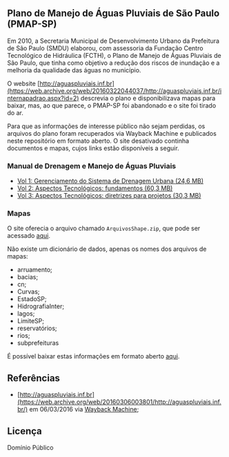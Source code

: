 ## Plano de Manejo de Águas Pluviais de São Paulo (PMAP-SP)

Em 2010, a Secretaria Municipal de Desenvolvimento Urbano da Prefeitura de São Paulo (SMDU) elaborou, com assessoria da Fundação Centro Tecnológico de Hidráulica (FCTH), o Plano de Manejo de Águas Pluviais de São Paulo, que tinha como objetivo a redução dos riscos de inundação e a melhoria da qualidade das águas no município.

O website [http://aguaspluviais.inf.br](https://web.archive.org/web/20160322044037/http://aguaspluviais.inf.br/internapadrao.aspx?id=2) descrevia o plano e disponibilizava mapas para baixar, mas, ao que parece, o PMAP-SP foi abandonado e o site foi tirado do ar.

Para que as informações de interesse público não sejam perdidas, os arquivos do plano foram recuperados via Wayback Machine e publicados neste repositório em formato aberto. O site desativado continha documentos e mapas, cujos links estão disponíveis a seguir.

### Manual de Drenagem e Manejo de Águas Pluviais

* [Vol 1: Gerenciamento do Sistema de Drenagem Urbana (24,6 MB)](https://web.archive.org/web/20160322045346/http://www.prefeitura.sp.gov.br/cidade/secretarias/upload/desenvolvimento_urbano/arquivos/manual-drenagem_v1.pdf)
* [Vol 2: Aspectos Tecnológicos: fundamentos (60,3 MB)](https://web.archive.org/web/20160322045346/http://www.prefeitura.sp.gov.br/cidade/secretarias/upload/desenvolvimento_urbano/arquivos/manual-drenagem_v2.pdf)
* [Vol 3: Aspectos Tecnológicos: diretrizes para projetos (30,3 MB)](https://web.archive.org/web/20160322045346/http://www.prefeitura.sp.gov.br/cidade/secretarias/upload/desenvolvimento_urbano/arquivos/manual-drenagem_v3.pdf)


### Mapas

O site oferecia o arquivo chamado `ArquivosShape.zip`, que pode ser acessado [aqui](https://web.archive.org/web/20160322043203/http://aguaspluviais.inf.br/shapefiles/ArquivosShape.zip). 

Não existe um dicionário de dados, apenas os nomes dos arquivos de mapas:

* arruamento;
* bacias;
* cn;
* Curvas;
* EstadoSP;
* HidrografiaInter;
* lagos;
* LimiteSP;
* reservatórios;
* rios;
* subprefeituras

É possível baixar estas informações em formato aberto [aqui](https://github.com/vgeorge/pmap-sp/releases/latest).

## Referências

* [http://aguaspluviais.inf.br](https://web.archive.org/web/20160306003801/http://aguaspluviais.inf.br/) em 06/03/2016 via [Wayback Machine](https://web.archive.org);

## Licença

Domínio Público